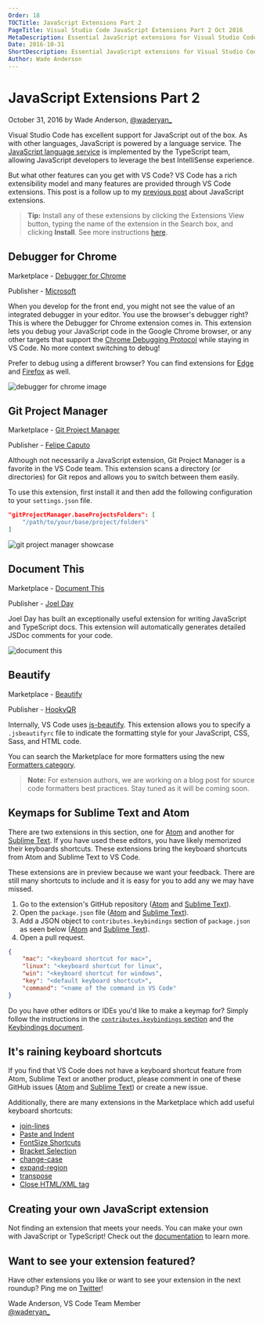 ```yaml
---
Order: 18
TOCTitle: JavaScript Extensions Part 2
PageTitle: Visual Studio Code JavaScript Extensions Part 2 Oct 2016
MetaDescription: Essential JavaScript extensions for Visual Studio Code.
Date: 2016-10-31
ShortDescription: Essential JavaScript extensions for Visual Studio Code.
Author: Wade Anderson
---
```

# JavaScript Extensions Part 2

October 31, 2016 by Wade Anderson, [@waderyan_](HTTPS://twitter.com/waderyan_)

Visual Studio Code has excellent support for JavaScript out of the box. As with other languages, JavaScript is powered by a language service. The [JavaScript language service](HTTPS://github.com/Microsoft/TypeScript/wiki/JavaScript-Language-Service-in-Visual-Studio) is implemented by the TypeScript team, allowing JavaScript developers to leverage the best IntelliSense experience.

But what other features can you get with VS Code? VS Code has a rich extensibility model and many features are provided through VS Code extensions. This post is a follow up to my [previous post](/blogs/2016/09/14/js_roundup_1.md) about JavaScript extensions.

> **Tip:** Install any of these extensions by clicking the Extensions View button, typing the name of the extension in the Search box, and clicking **Install**. See more instructions [here](/docs/editor/extension-gallery.md#browse-and-install-extensions).

## Debugger for Chrome

Marketplace - [Debugger for Chrome](HTTPS://marketplace.visualstudio.com/items?itemName=msjsdiag.debugger-for-chrome)

Publisher - [Microsoft](HTTPS://marketplace.visualstudio.com/search?term=publisher%3A%22Microsoft%22&target=VSCode&sortBy=Relevance)

When you develop for the front end, you might not see the value of an integrated debugger in your editor. You use the browser's debugger right? This is where the Debugger for Chrome extension comes in. This extension lets you debug your JavaScript code in the Google Chrome browser, or any other targets that support the [Chrome Debugging Protocol](HTTPS://chromedevtools.github.io/debugger-protocol-viewer/) while staying in VS Code. No more context switching to debug!

Prefer to debug using a different browser? You can find extensions for [Edge](HTTPS://marketplace.visualstudio.com/items?itemName=msjsdiag.debugger-for-edge) and [Firefox](HTTPS://marketplace.visualstudio.com/items?itemName=hbenl.vscode-firefox-debug) as well.

![debugger for chrome image](chrome_debugger.png)

## Git Project Manager

Marketplace - [Git Project Manager](HTTPS://marketplace.visualstudio.com/items?itemName=felipecaputo.git-project-manager)

Publisher - [Felipe Caputo](HTTPS://marketplace.visualstudio.com/search?term=publisher%3A%22Felipe%20Caputo%22&target=VSCode&sortBy=Relevance)

Although not necessarily a JavaScript extension, Git Project Manager is a favorite in the VS Code team. This extension scans a directory (or directories) for Git repos and allows you to switch between them easily.

To use this extension, first install it and then add the following configuration to your `settings.json` file.

```json
"gitProjectManager.baseProjectsFolders": [
    "/path/to/your/base/project/folders"
]
```

![git project manager showcase](git_project_manager.gif)

## Document This

Marketplace - [Document This](HTTPS://marketplace.visualstudio.com/items?itemName=joelday.docthis)

Publisher - [Joel Day](HTTPS://marketplace.visualstudio.com/search?term=publisher%3A%22Joel%20Day%22&target=VSCode)

Joel Day has built an exceptionally useful extension for writing JavaScript and TypeScript docs. This extension will automatically generates detailed JSDoc comments for your code.

![document this](document_this.gif)

## Beautify

Marketplace - [Beautify](HTTPS://marketplace.visualstudio.com/items?itemName=HookyQR.beautify)

Publisher - [HookyQR](HTTPS://marketplace.visualstudio.com/search?term=publisher%3A%22HookyQR%22&target=VSCode)

Internally, VS Code uses [js-beautify](HTTPS://www.npmjs.com/package/js-beautify). This extension allows you to specify a `.jsbeautifyrc` file to indicate the formatting style for your JavaScript, CSS, Sass, and HTML code.

You can search the Marketplace for more formatters using the new [Formatters category](HTTPS://marketplace.visualstudio.com/search?target=VSCode&category=Formatters&sortBy=Downloads).

>**Note:** For extension authors, we are working on a blog post for source code formatters best practices. Stay tuned as it will be coming soon.

## Keymaps for Sublime Text and Atom

There are two extensions in this section, one for [Atom](HTTPS://marketplace.visualstudio.com/items?itemName=ms-vscode.atom-keybindings) and another for [Sublime Text](HTTPS://marketplace.visualstudio.com/items?itemName=ms-vscode.sublime-keybindings). If you have used these editors, you have likely memorized their keyboards shortcuts. These extensions bring the keyboard shortcuts from Atom and Sublime Text to VS Code.

These extensions are in preview because we want your feedback. There are still many shortcuts to include and it is easy for you to add any we may have missed.

1. Go to the extension's GitHub repository ([Atom](HTTPS://github.com/waderyan/vscode-atom-keybindings) and [Sublime Text](HTTPS://github.com/Microsoft/vscode-sublime-keybindings)).
2. Open the `package.json` file ([Atom](HTTPS://github.com/waderyan/vscode-atom-keybindings/blob/master/package.json) and [Sublime Text](HTTPS://github.com/Microsoft/vscode-sublime-keybindings/blob/master/package.json)).
3. Add a JSON object to `contributes.keybindings` section of `package.json` as seen below ([Atom](HTTPS://github.com/waderyan/vscode-atom-keybindings/blob/master/package.json#L25) and [Sublime Text](HTTPS://github.com/Microsoft/vscode-sublime-keybindings/blob/master/package.json#L25)).
4. Open a pull request.

```json
{
    "mac": "<keyboard shortcut for mac>",
    "linux": "<keyboard shortcut for linux",
    "win": "<keyboard shortcut for windows",
    "key": "<default keyboard shortcut>",
    "command": "<name of the command in VS Code"
}
```

Do you have other editors or IDEs you'd like to make a keymap for? Simply follow the instructions in the [`contributes.keybindings` section](/docs/extensionAPI/extension-points#_contributeskeybindings) and the [Keybindings document](/docs/getstarted/keybindings).

## It's raining keyboard shortcuts

If you find that VS Code does not have a keyboard shortcut feature from Atom, Sublime Text or another product, please comment in one of these GitHub issues ([Atom](HTTPS://github.com/Microsoft/vscode/issues/14316) and [Sublime Text](HTTPS://github.com/Microsoft/vscode/issues/3776)) or create a new issue.

Additionally, there are many extensions in the Marketplace which add useful keyboard shortcuts:

* [join-lines](HTTPS://marketplace.visualstudio.com/items?itemName=wmaurer.join-lines)
* [Paste and Indent](HTTPS://marketplace.visualstudio.com/items?itemName=Rubymaniac.vscode-paste-and-indent)
* [FontSize Shortcuts](HTTPS://marketplace.visualstudio.com/items?itemName=peterjuras.fontsize-shortcuts)
* [Bracket Selection](HTTPS://marketplace.visualstudio.com/items?itemName=guosong.bracketselection)
* [change-case](HTTPS://marketplace.visualstudio.com/items?itemName=wmaurer.change-case)
* [expand-region](HTTPS://marketplace.visualstudio.com/items?itemName=letrieu.expand-region)
* [transpose](HTTPS://marketplace.visualstudio.com/items?itemName=v4run.transpose)
* [Close HTML/XML tag](HTTPS://marketplace.visualstudio.com/items?itemName=Compulim.compulim-vscode-closetag)

## Creating your own JavaScript extension

Not finding an extension that meets your needs. You can make your own with JavaScript or TypeScript! Check out the [documentation](/docs/extensions/overview.md) to learn more.

## Want to see your extension featured?

Have other extensions you like or want to see your extension in the next roundup? Ping me on [Twitter](HTTPS://twitter.com/waderyan_)!

Wade Anderson, VS Code Team Member <br>
[@waderyan_](HTTPS://twitter.com/waderyan_)
